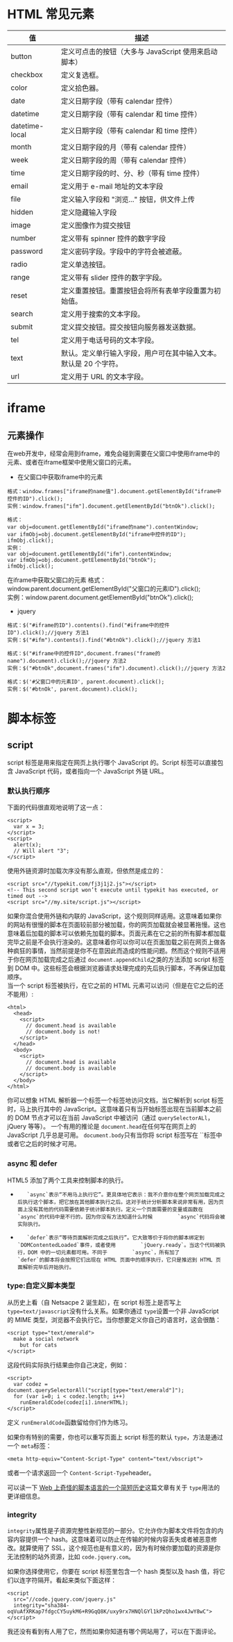 # HTML 常见元素

| 值             | 描述                                                             |
| -------------- | ---------------------------------------------------------------- |
| button         | 定义可点击的按钮（大多与 JavaScript 使用来启动脚本）             |
| checkbox       | 定义复选框。                                                     |
| color          | 定义拾色器。                                                     |
| date           | 定义日期字段（带有 calendar 控件）                               |
| datetime       | 定义日期字段（带有 calendar 和 time 控件）                       |
| datetime-local | 定义日期字段（带有 calendar 和 time 控件）                       |
| month          | 定义日期字段的月（带有 calendar 控件）                           |
| week           | 定义日期字段的周（带有 calendar 控件）                           |
| time           | 定义日期字段的时、分、秒（带有 time 控件）                       |
| email          | 定义用于 e-mail 地址的文本字段                                   |
| file           | 定义输入字段和 "浏览..." 按钮，供文件上传                        |
| hidden         | 定义隐藏输入字段                                                 |
| image          | 定义图像作为提交按钮                                             |
| number         | 定义带有 spinner 控件的数字字段                                  |
| password       | 定义密码字段。字段中的字符会被遮蔽。                             |
| radio          | 定义单选按钮。                                                   |
| range          | 定义带有 slider 控件的数字字段。                                 |
| reset          | 定义重置按钮。重置按钮会将所有表单字段重置为初始值。             |
| search         | 定义用于搜索的文本字段。                                         |
| submit         | 定义提交按钮。提交按钮向服务器发送数据。                         |
| tel            | 定义用于电话号码的文本字段。                                     |
| text           | 默认。定义单行输入字段，用户可在其中输入文本。默认是 20 个字符。 |
| url            | 定义用于 URL 的文本字段。                                        |

# iframe

## 元素操作

在web开发中，经常会用到iframe，难免会碰到需要在父窗口中使用iframe中的元素、或者在iframe框架中使用父窗口的元素。
- 在父窗口中获取iframe中的元素
```
格式：window.frames["iframe的name值"].document.getElementById("iframe中控件的ID").click();  
实例：window.frames["ifm"].document.getElementById("btnOk").click();  
```
```
格式：  
var obj=document.getElementById("iframe的name").contentWindow;  
var ifmObj=obj.document.getElementById("iframe中控件的ID");  
ifmObj.click();  
实例：  
var obj=document.getElementById("ifm").contentWindow;  
var ifmObj=obj.document.getElementById("btnOk");  
ifmObj.click();  
```
在iframe中获取父窗口的元素
格式：window.parent.document.getElementById("父窗口的元素ID").click();  
实例：window.parent.document.getElementById("btnOk").click();  

- jquery
```
格式：$("#iframe的ID").contents().find("#iframe中的控件ID").click();//jquery 方法1  
实例：$("#ifm").contents().find("#btnOk").click();//jquery 方法1  
```
```
格式：$("#iframe中的控件ID",document.frames("frame的name").document).click();//jquery 方法2  
实例：$("#btnOk",document.frames("ifm").document).click();//jquery 方法2  
```
```
格式：$('#父窗口中的元素ID', parent.document).click();  
实例：$('#btnOk', parent.document).click(); 
```

# 脚本标签

## script
script 标签是用来指定在网页上执行哪个 JavaScript 的。Script 标签可以直接包含 JavaScript 代码，或者指向一个 JavaScript 外链 URL。
### 默认执行顺序
下面的代码很直观地说明了这一点：
```
<script>
  var x = 3;
</script>
<script>
  alert(x);
  // Will alert "3";
</script>
```
使用外链资源时加载次序没有那么直观，但依然是成立的：
```
<script src="//typekit.com/fj3j1j2.js"></script>
<!-- This second script won’t execute until typekit has executed, or timed out -->
<script src="//my.site/script.js"></script>
```
如果你混合使用外链和内联的 JavaScript，这个规则同样适用。这意味着如果你的网站有很慢的脚本在页面较前部分被加载，你的网页加载就会被显著拖慢。这也意味着后加载的脚本可以依赖先加载的脚本。页面元素在它之前的所有脚本都加载完毕之前是不会执行渲染的。这意味着你可以你可以在页面加载之前在网页上做各种疯狂的事情，当然前提是你不在意因此而造成的性能问题。然而这个规则不适用于你在网页加载完成之后通过    `document.appendChild`之类的方法添加 script 标签到 DOM 中。这些标签会根据浏览器请求处理完成的先后执行脚本，不再保证加载顺序。  
当一个 script 标签被执行，在它之前的 HTML 元素可以访问（但是在它之后的还不能用）:
```
<html>
  <head>
    <script>
      // document.head is available
      // document.body is not!
    </script>
  </head>
  <body>
    <script>
      // document.head is available
      // document.body is available
    </script>
  </body>
</html>
```
你可以想象 HTML 解析器一个标签一个标签地访问文档，当它解析到 script 标签时，马上执行其中的 JavaScript。这意味着只有当开始标签出现在当前脚本之前的 DOM 节点才可以在当前 JavaScript 中被访问（通过    `querySelectorALl`，jQuery 等等）。  一个有用的推论是    `document.head`在任何写在网页上的 JavaScript 几乎总是可用。    `document.body`只有当你将 script 标签写在    ``标签中或者它之后的时候才可用。  
###  async 和 defer 
HTML5 添加了两个工具来控制脚本的执行。

-        `async`表示“不用马上执行它”。更具体地它表示：我不介意你在整个网页加载完成之后执行这个脚本，把它放在其他脚本执行之后。这对于统计分析脚本来说非常有用，因为页面上没有其他的代码需要依赖于统计脚本执行。定义一个页面需要的变量或函数在        `async`的代码中是不行的，因为你没有方法知道什么时候        `async`代码将会被实际执行。      
-        `defer`表示“等待页面解析完成之后执行”。它大致等价于将你的脚本绑定到        `DOMContentedLoaded`事件，或者使用        `jQuery.ready`。当这个代码被执行，DOM 中的一切元素都可用。不同于        `async`，所有加了        `defer`的脚本将会按照它们出现在 HTML 页面中的顺序执行，它只是推迟到 HTML 页面解析完毕后开始执行。      
### type:自定义脚本类型
从历史上看（自 Netsacpe 2 诞生起），在 script 标签上是否写上    `type=text/javascript`没有什么关系。如果你通过    `type`设置一个非 JavaScript 的 MIME 类型，浏览器不会执行它。当你想要定义你自己的语言时，这会很酷：  

```
<script type="text/emerald">
  make a social network
    but for cats
</script>

```

这段代码实际执行结果由你自己决定，例如：

```
<script>
  var codez = document.querySelectorAll("script[type="text/emerald"]");
  for (var i=0; i < codez.length; i++)
    runEmeraldCode(codez[i].innerHTML);
</script>

```

定义    `runEmeraldCode`函数留给你们作为练习。  

如果你有特别的需要，你也可以重写页面上 script 标签的默认    `type`，方法是通过一个    `meta`标签：  

```
<meta http-equiv="Content-Script-Type" content="text/vbscript">
```

或者一个请求返回一个    `Content-Script-Type`header。  

可以读一下    [Web 上奇怪的脚本语言的一个简短历史](https://eager.io/blog/a-brief-history-of-weird-scripting-languages/)这篇文章有关于    `type`用法的更详细信息。  
### integrity
   `integrity`属性是子资源完整性新规范的一部分。它允许你为脚本文件将包含的内容内容提供一个 hash。这意味着可以防止在传输的时候内容丢失或者被恶意修改。就算使用了 SSL，这个规范也是有意义的，因为有时候你要加载的资源是你无法控制的站外资源，比如    `code.jquery.com`。  

如果你选择使用它，你要在 script 标签里包含一个 hash 类型以及 hash 值，将它们以连字符隔开。看起来类似下面这样：

```
<script
  src="//code.jquery.com/jquery.js"
  integrity="sha384-oqVuAfXRKap7fdgcCY5uykM6+R9GqQ8K/uxy9rx7HNQlGYl1kPzQho1wx4JwY8wC">
</script>

```

我还没有看到有人用了它，然而如果你知道有哪个网站用了，可以在下面评论。


